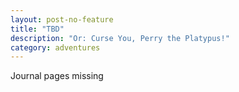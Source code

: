 ```yaml
---
layout: post-no-feature
title: "TBD"
description: "Or: Curse You, Perry the Platypus!"
category: adventures
---
```


Journal pages missing

